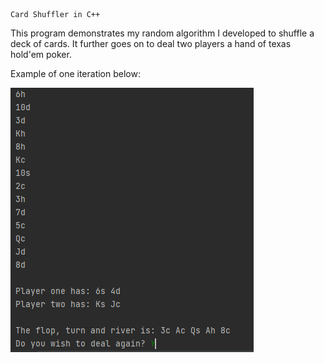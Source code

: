     Card Shuffler in C++

This program demonstrates my random algorithm I developed to shuffle a deck of cards. It further goes on to deal two players a hand of texas hold'em poker. 


Example of one iteration below:


![](output.PNG)